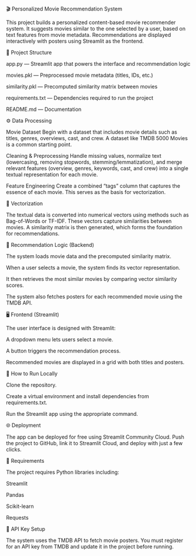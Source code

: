 🎬 Personalized Movie Recommendation System

This project builds a personalized content-based movie recommender system. It suggests movies similar to the one selected by a user, based on text features from movie metadata. Recommendations are displayed interactively with posters using Streamlit as the frontend.

📂 Project Structure

app.py — Streamlit app that powers the interface and recommendation logic

movies.pkl — Preprocessed movie metadata (titles, IDs, etc.)

similarity.pkl — Precomputed similarity matrix between movies

requirements.txt — Dependencies required to run the project

README.md — Documentation

⚙️ Data Processing

Movie Dataset
Begin with a dataset that includes movie details such as titles, genres, overviews, cast, and crew. A dataset like TMDB 5000 Movies is a common starting point.

Cleaning & Preprocessing
Handle missing values, normalize text (lowercasing, removing stopwords, stemming/lemmatization), and merge relevant features (overview, genres, keywords, cast, and crew) into a single textual representation for each movie.

Feature Engineering
Create a combined “tags” column that captures the essence of each movie. This serves as the basis for vectorization.

🔢 Vectorization

The textual data is converted into numerical vectors using methods such as Bag-of-Words or TF-IDF. These vectors capture similarities between movies. A similarity matrix is then generated, which forms the foundation for recommendations.

🧠 Recommendation Logic (Backend)

The system loads movie data and the precomputed similarity matrix.

When a user selects a movie, the system finds its vector representation.

It then retrieves the most similar movies by comparing vector similarity scores.

The system also fetches posters for each recommended movie using the TMDB API.

🖥️ Frontend (Streamlit)

The user interface is designed with Streamlit:

A dropdown menu lets users select a movie.

A button triggers the recommendation process.

Recommended movies are displayed in a grid with both titles and posters.

🚀 How to Run Locally

Clone the repository.

Create a virtual environment and install dependencies from requirements.txt.

Run the Streamlit app using the appropriate command.

🌐 Deployment

The app can be deployed for free using Streamlit Community Cloud. Push the project to GitHub, link it to Streamlit Cloud, and deploy with just a few clicks.

📌 Requirements

The project requires Python libraries including:

Streamlit

Pandas

Scikit-learn

Requests

🔑 API Key Setup

The system uses the TMDB API to fetch movie posters. You must register for an API key from TMDB and update it in the project before running.
